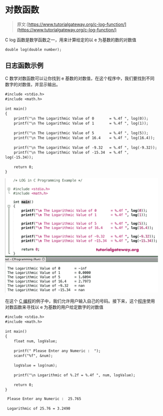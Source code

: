 # 对数函数

> 原文:[https://www.tutorialgateway.org/c-log-function/](https://www.tutorialgateway.org/c-log-function/)

C log 函数是数学函数之一，用来计算给定的以 e 为基数的数的对数值

```
double log(double number);
```

## 日志函数示例

C 数学对数函数可以让你找到 e 基数的对数值，在这个程序中，我们要找到不同数字的对数值，并显示输出。

```
#include <stdio.h>
#include <math.h>

int main()
{
    printf("\n The Logarithmic Value of 0       = %.4f ", log(0));
    printf("\n The Logarithmic Value of 1       = %.4f ", log(1));

    printf("\n The Logarithmic Value of 5       = %.4f ", log(5));
    printf("\n The Logarithmic Value of 16.4    = %.4f ", log(16.4));

    printf("\n The Logarithmic Value of -9.32   = %.4f ", log(-9.32));  
    printf("\n The Logarithmic Value of -15.34  = %.4f ", log(-15.34));

    return 0;
}
```

![C log Function 1](img/80b26fab2b66d4bade88bed095352ac3.png)

在这个 [C 编程](https://www.tutorialgateway.org/c-programming/)的例子中，我们允许用户输入自己的号码。接下来，这个[程序](https://www.tutorialgateway.org/c-programming-examples/)使用对数函数来寻找以 e 为基数的用户给定数字的对数值

```
#include <stdio.h>
#include <math.h>

int main()
{
    float num, logValue;

    printf(" Please Enter any Numeric :  ");
    scanf("%f", &num);

    logValue = log(num);

    printf("\n Logarithmic of %.2f = %.4f ", num, logValue);

    return 0;
}
```

```
 Please Enter any Numeric :  25.765

 Logarithmic of 25.76 = 3.2490
```